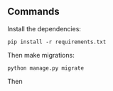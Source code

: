 ## Commands

Install the dependencies:
```
pip install -r requirements.txt
```

Then make migrations:
```
python manage.py migrate
```

Then